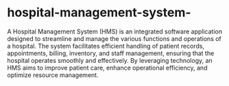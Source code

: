 # hospital-management-system-
A Hospital Management System (HMS) is an integrated software application designed to streamline and manage the various functions and operations of a hospital. The system facilitates efficient handling of patient records, appointments, billing, inventory, and staff management, ensuring that the hospital operates smoothly and effectively. By leveraging technology, an HMS aims to improve patient care, enhance operational efficiency, and optimize resource management.

